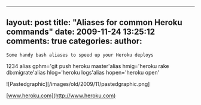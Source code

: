 

---
layout: post
title: "Aliases for common Heroku commands"
date: 2009-11-24 13:25:12
comments: true
categories:
author:
---


    Some handy bash aliases to speed up your Heroku deploys


1234
alias gphm='git push heroku master'alias hmig='heroku rake db:migrate'alias hlog='heroku logs'alias hopen='heroku open'

![Pastedgraphic][/images/old/2009/11/pastedgraphic.png] 

[www.heroku.com](http://www.heroku.com) 